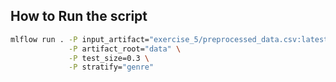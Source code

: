 ## How to Run the script

```bash
mlflow run . -P input_artifact="exercise_5/preprocessed_data.csv:latest" \
             -P artifact_root="data" \
             -P test_size=0.3 \
             -P stratify="genre"
```